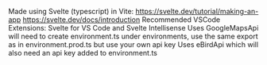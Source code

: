 Made using Svelte (typescript) in Vite: https://svelte.dev/tutorial/making-an-app https://svelte.dev/docs/introduction
Recommended VSCode Extensions: Svelte for VS Code and Svelte Intellisense
Uses GoogleMapsApi will need to create environment.ts under environments, use the same export as in environment.prod.ts but use your own api key
Uses eBirdApi which will also need an api key added to environment.ts